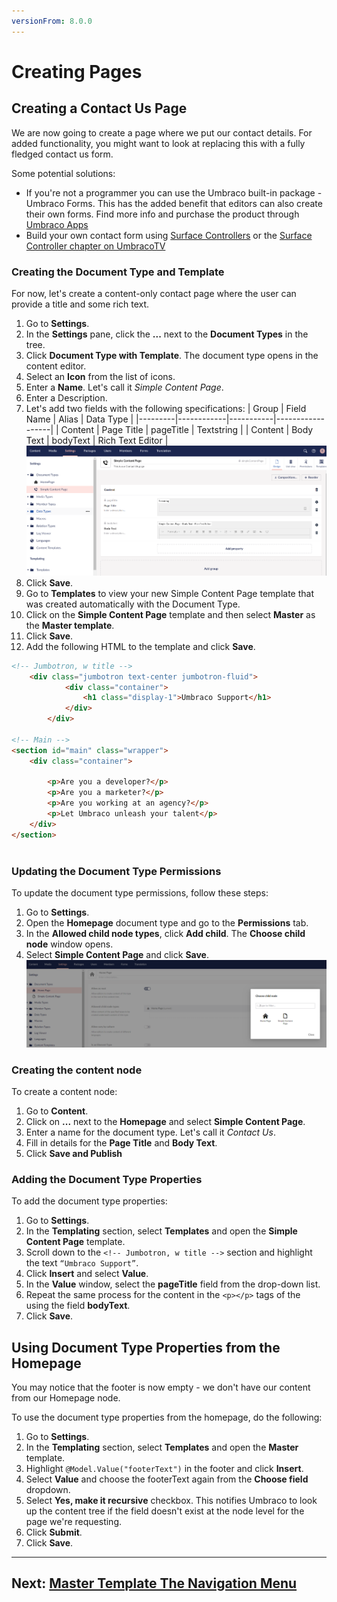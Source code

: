 ```yaml
---
versionFrom: 8.0.0
---
```

# Creating Pages

## Creating a Contact Us Page

We are now going to create a page where we put our contact details. For added functionality, you might want to look at replacing this with a fully fledged contact us form.

Some potential solutions:

* If you're not a programmer you can use the Umbraco built-in package - Umbraco Forms. This has the added benefit that editors can also create their own forms. Find more info and purchase the product through [Umbraco Apps](https://umbraco.com/apps/umbraco-forms/)
* Build your own contact form using [Surface Controllers](../../../Reference/Templating/Mvc/forms) or the [Surface Controller chapter on UmbracoTV](https://umbraco.tv/videos/umbraco-v7/developer/fundamentals/surface-controllers/the-surface-controller/)

### Creating the Document Type and Template

For now, let's create a content-only contact page where the user can provide a title and some rich text.

1. Go to **Settings**.
2. In the **Settings** pane, click the **...** next to the **Document Types** in the tree.
3. Click **Document Type with Template**. The document type opens in the content editor.
4. Select an **Icon** from the list of icons.
5. Enter a **Name**. Let's call it _Simple Content Page_.
6. Enter a Description.  
7. Let's add two fields with the following specifications:
    | Group   | Field Name | Alias     | Data Type        |
    |---------|------------|-----------|------------------|
    | Content | Page Title | pageTitle | Textstring       |
    | Content | Body Text  | bodyText  | Rich Text Editor |
    ![Simple Content Page Template with Data Fields](images/figure-35-contact-us-template-with-data-fields-v8.png)
8. Click **Save**.
9. Go to **Templates** to view your new Simple Content Page template that was created automatically with the Document Type.  
10. Click on the **Simple Content Page** template and then select **Master** as the **Master template**.
11. Click **Save**.  
12. Add the following HTML to the template and click **Save**.

```html
<!-- Jumbotron, w title -->
	<div class="jumbotron text-center jumbotron-fluid">
			<div class="container">
				<h1 class="display-1">Umbraco Support</h1>
			</div>
		</div>

<!-- Main -->
<section id="main" class="wrapper">
    <div class="container">

        <p>Are you a developer?</p>
        <p>Are you a marketer?</p>
        <p>Are you working at an agency?</p>
    	<p>Let Umbraco unleash your talent</p>
    </div>
</section>        
  
```

### Updating the Document Type Permissions

To update the document type permissions, follow these steps:

1. Go to **Settings**.
2. Open the **Homepage** document type and go to the **Permissions** tab.
3. In the **Allowed child node types**, click **Add child**. The **Choose child node** window opens.
4. Select **Simple Content Page** and click **Save**.
    ![Homepage - Allowed Child Nodetypes](images/figure-32-homepage-allowed-child-v8.png)

### Creating the content node

To create a content node:

1. Go to **Content**.
2. Click on **...** next to the **Homepage** and select **Simple Content Page**.
3. Enter a name for the document type. Let's call it _Contact Us_.
4. Fill in details for the **Page Title** and **Body Text**.
5. Click **Save and Publish**

### Adding the Document Type Properties

To add the document type properties:

1. Go to **Settings**.
2. In the **Templating** section, select **Templates** and open the **Simple Content Page** template.
3. Scroll down to the `<!-- Jumbotron, w title -->` section and highlight the text `“Umbraco Support”`.
4. Click **Insert** and select **Value**.
5. In the **Value** window, select the **pageTitle** field from the drop-down list.
6. Repeat the same process for the content in the `<p></p>` tags of the <div> using the field **bodyText**.
7. Click **Save**.

## Using Document Type Properties from the Homepage

You may notice that the footer is now empty - we don't have our content from our Homepage node. 

To use the document type properties from the homepage, do the following:

1. Go to **Settings**.
2. In the **Templating** section, select **Templates** and open the **Master** template.
3. Highlight `@Model.Value("footerText")` in the footer and click **Insert**.
4. Select **Value** and choose the footerText again from the **Choose field** dropdown.
5. Select **Yes, make it recursive** checkbox. This notifies Umbraco to look up the content tree if the field doesn't exist at the node level for the page we're requesting.
6. Click **Submit**.
7. Click **Save**.

---

## Next: [Master Template The Navigation Menu](../Master-Template-The-Navigation-Menu)

